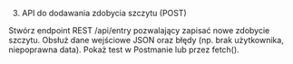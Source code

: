 3. API do dodawania zdobycia szczytu (POST) 

Stwórz endpoint REST /api/entry pozwalający zapisać nowe zdobycie szczytu. Obsłuż dane wejściowe JSON oraz błędy (np. brak użytkownika, niepoprawna data). Pokaż test w Postmanie lub przez fetch().